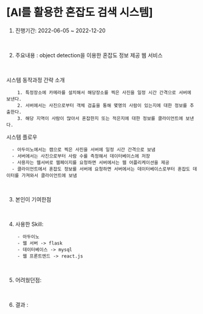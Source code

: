 # [AI를 활용한 혼잡도 검색 시스템]

1. 진행기간: 2022-06-05 ~ 2022-12-20 

<br>

2. 주요내용 : object detection을 이용한 혼잡도 정보 제공 웹 서비스

<br>

시스템 동작과정 간략 소개
```
    1. 특정장소에 카메라를 설치해서 해당장소를 찍은 사진을 일정 시간 간격으로 서버에 보낸다.
    2. 서버에서는 사진으로부터 객체 검출을 통해 몇명의 사람이 있는지에 대한 정보를 추출한다.
    3. 해당 지역이 사람이 많아서 혼잡한지 또는 적은지에 대한 정보를 클라이언트에 보낸다.
```
  
시스템 플로우
  ```
    - 아두이노에서는 캠으로 찍은 사진을 서버에 일정 시간 간격으로 보냄
    - 서버에서는 사진으로부터 사람 수를 측정해서 데이터베이스에 저장
    - 사용자는 웹서버로 웹페이지를 요청하면 서버에서는 웹 어플리케이션을 제공
    - 클라이언트에서 혼잡도 정보를 서버에 요청하면 서버에서는 데이터베이스로부터 혼잡도 데이터를 가져와서 클라이언트에 보냄
  ```

<br>

3. 본인이 기여한점


<br>

4. 사용한 Skill:
```
    - 아두이노
    - 웹 서버 -> flask
    - 데이터베이스 -> mysql
    - 웹 프론트엔드 -> react.js
```

<br>

5. 어려웠던점: 


<br>

6. 결과 :



